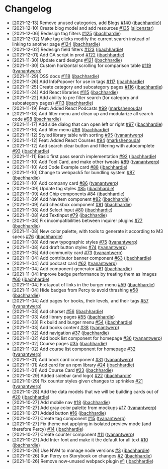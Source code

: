 # Changelog

- [2021-12-13] Remove unused categories, add Blogs
  [\#140](https://github.com/thisdot/framework.dev/pull/135)
  ([jbachhardie](https://github.com/jbachhardie)))
- [2021-12-10] Create blog model and add resources
  [\#135](https://github.com/thisdot/framework.dev/pull/135)
  ([alicenstar](https://github.com/alicenstar))
- [2021-12-06] Redesign tag filters
  [\#125](https://github.com/thisdot/framework.dev/pull/125)
  ([jbachhardie](https://github.com/jbachhardie))
- [2021-12-02] Make tag clicks modify the current search instead of linking to
  another page [\#124](https://github.com/thisdot/framework.dev/pull/124)
  ([jbachhardie](https://github.com/jbachhardie))
- [2021-12-02] Redesign field filters
  [\#123](https://github.com/thisdot/framework.dev/pull/123)
  ([jbachhardie](https://github.com/jbachhardie))
- [2021-12-01] Add GA script in prod
  [\#122](https://github.com/thisdot/framework.dev/pull/122)
  ([jbachhardie](https://github.com/jbachhardie))
- [2021-11-30] Update card designs
  [\#121](https://github.com/thisdot/framework.dev/pull/121)
  ([jbachhardie](https://github.com/jbachhardie))
- [2021-11-30] Custom horizontal scrolling for comparison table
  [\#119](https://github.com/thisdot/framework.dev/pull/119)
  ([tvanantwerp](https://github.com/tvanantwerp))
- [2021-11-29] OSS docs
  [\#118](https://github.com/thisdot/framework.dev/pull/118)
  ([jbachhardie](https://github.com/jbachhardie))
- [2021-11-26] Add InfoPopover for use in tags
  [\#117](https://github.com/thisdot/framework.dev/pull/117)
  ([jbachhardie](https://github.com/jbachhardie))
- [2021-11-25] Create category and subcategory pages
  [\#116](https://github.com/thisdot/framework.dev/pull/116)
  ([jbachhardie](https://github.com/jbachhardie))
- [2021-11-24] Add React libraries
  [\#115](https://github.com/thisdot/framework.dev/pull/115)
  ([jbachhardie](https://github.com/jbachhardie))
- [2021-11-22] Add ability to pre filter search \(for category and subcategory
  pages\) [\#113](https://github.com/thisdot/framework.dev/pull/113)
  ([jbachhardie](https://github.com/jbachhardie))
- [2021-11-19] Feat: Added React Podcasts
  [\#99](https://github.com/thisdot/framework.dev/pull/99)
  ([markshenouda](https://github.com/markshenouda))
- [2021-11-18] Add filter menu and clean up and modularize all search code
  [\#98](https://github.com/thisdot/framework.dev/pull/98)
  ([jbachhardie](https://github.com/jbachhardie))
- [2021-11-17] Add side dialog that can open left or right
  [\#97](https://github.com/thisdot/framework.dev/pull/97)
  ([jbachhardie](https://github.com/jbachhardie))
- [2021-11-16] Add filter menu
  [\#96](https://github.com/thisdot/framework.dev/pull/96)
  ([jbachhardie](https://github.com/jbachhardie))
- [2021-11-12] Styled library table with sorting
  [\#95](https://github.com/thisdot/framework.dev/pull/95)
  ([tvanantwerp](https://github.com/tvanantwerp))
- [2021-11-12] Feat: Added React Courses
  [\#94](https://github.com/thisdot/framework.dev/pull/94)
  ([markshenouda](https://github.com/markshenouda))
- [2021-11-12] Add search clear button and filtering with autocomplete
  [\#93](https://github.com/thisdot/framework.dev/pull/93)
  ([jbachhardie](https://github.com/jbachhardie))
- [2021-11-11] Basic first pass search implementation
  [\#92](https://github.com/thisdot/framework.dev/pull/92)
  ([jbachhardie](https://github.com/jbachhardie))
- [2021-11-10] Add Tool Card, and make other tweaks
  [\#89](https://github.com/thisdot/framework.dev/pull/89)
  ([tvanantwerp](https://github.com/tvanantwerp))
- [2021-11-10] Add Code Example card
  [\#88](https://github.com/thisdot/framework.dev/pull/88)
  ([jbachhardie](https://github.com/jbachhardie))
- [2021-11-10] Change to webpack5 for bundling system
  [\#87](https://github.com/thisdot/framework.dev/pull/87)
  ([jbachhardie](https://github.com/jbachhardie))
- [2021-11-10] Add company card
  [\#86](https://github.com/thisdot/framework.dev/pull/86)
  ([tvanantwerp](https://github.com/tvanantwerp))
- [2021-11-09] Update tag styles
  [\#85](https://github.com/thisdot/framework.dev/pull/85)
  ([jbachhardie](https://github.com/jbachhardie))
- [2021-11-09] Add Chip components
  [\#84](https://github.com/thisdot/framework.dev/pull/84)
  ([jbachhardie](https://github.com/jbachhardie))
- [2021-11-09] Add NavItem component
  [\#82](https://github.com/thisdot/framework.dev/pull/82)
  ([jbachhardie](https://github.com/jbachhardie))
- [2021-11-09] Add checkbox component
  [\#81](https://github.com/thisdot/framework.dev/pull/81)
  ([jbachhardie](https://github.com/jbachhardie))
- [2021-11-08] Add Select input
  [\#80](https://github.com/thisdot/framework.dev/pull/80)
  ([jbachhardie](https://github.com/jbachhardie))
- [2021-11-08] Add TextInput
  [\#79](https://github.com/thisdot/framework.dev/pull/79)
  ([jbachhardie](https://github.com/jbachhardie))
- [2021-11-08] Fix incompatibilities between inquirer plugins
  [\#77](https://github.com/thisdot/framework.dev/pull/77)
  ([jbachhardie](https://github.com/jbachhardie))
- [2021-11-08] New color palette, with tools to generate it according to M3
  specs [\#76](https://github.com/thisdot/framework.dev/pull/76)
  ([jbachhardie](https://github.com/jbachhardie))
- [2021-11-08] Add new typographic styles
  [\#75](https://github.com/thisdot/framework.dev/pull/75)
  ([tvanantwerp](https://github.com/tvanantwerp))
- [2021-11-08] Add draft button styles
  [\#74](https://github.com/thisdot/framework.dev/pull/74)
  ([tvanantwerp](https://github.com/tvanantwerp))
- [2021-11-05] Add community card
  [\#73](https://github.com/thisdot/framework.dev/pull/73)
  ([tvanantwerp](https://github.com/tvanantwerp))
- [2021-11-04] Add contributor banner component
  [\#63](https://github.com/thisdot/framework.dev/pull/63)
  ([jbachhardie](https://github.com/jbachhardie))
- [2021-11-04] Add podcast card
  [\#62](https://github.com/thisdot/framework.dev/pull/62)
  ([tvanantwerp](https://github.com/tvanantwerp))
- [2021-11-04] Add component generator
  [\#61](https://github.com/thisdot/framework.dev/pull/61)
  ([jbachhardie](https://github.com/jbachhardie))
- [2021-11-04] Improve badge performance by treating them as images
  [\#60](https://github.com/thisdot/framework.dev/pull/60)
  ([jbachhardie](https://github.com/jbachhardie))
- [2021-11-04] Fix layout of links in the burger menu
  [\#59](https://github.com/thisdot/framework.dev/pull/59)
  ([jbachhardie](https://github.com/jbachhardie))
- [2021-11-04] Hide badges from Percy to avoid thrashing
  [\#58](https://github.com/thisdot/framework.dev/pull/58)
  ([jbachhardie](https://github.com/jbachhardie))
- [2021-11-04] Add pages for books, their levels, and their tags
  [\#57](https://github.com/thisdot/framework.dev/pull/57)
  ([tvanantwerp](https://github.com/tvanantwerp))
- [2021-11-03] Add charset
  [\#56](https://github.com/thisdot/framework.dev/pull/56)
  ([jbachhardie](https://github.com/jbachhardie))
- [2021-11-03] Add library pages
  [\#55](https://github.com/thisdot/framework.dev/pull/55)
  ([jbachhardie](https://github.com/jbachhardie))
- [2021-11-03] Fix build and burger menu
  [\#54](https://github.com/thisdot/framework.dev/pull/54)
  ([jbachhardie](https://github.com/jbachhardie))
- [2021-11-03] Add books content
  [\#38](https://github.com/thisdot/framework.dev/pull/38)
  ([tvanantwerp](https://github.com/tvanantwerp))
- [2021-11-02] Add navigation
  [\#37](https://github.com/thisdot/framework.dev/pull/37)
  ([jbachhardie](https://github.com/jbachhardie))
- [2021-11-02] Add book list component for homepage
  [\#36](https://github.com/thisdot/framework.dev/pull/36)
  ([tvanantwerp](https://github.com/tvanantwerp))
- [2021-11-02] Course pages
  [\#35](https://github.com/thisdot/framework.dev/pull/35)
  ([jbachhardie](https://github.com/jbachhardie))
- [2021-11-02] Add course list component for homepage
  [\#32](https://github.com/thisdot/framework.dev/pull/32)
  ([tvanantwerp](https://github.com/tvanantwerp))
- [2021-11-01] Add book card component
  [\#31](https://github.com/thisdot/framework.dev/pull/31)
  ([tvanantwerp](https://github.com/tvanantwerp))
- [2021-11-01] Add card for an npm library
  [\#24](https://github.com/thisdot/framework.dev/pull/24)
  ([jbachhardie](https://github.com/jbachhardie))
- [2021-11-01] Add Course Card
  [\#23](https://github.com/thisdot/framework.dev/pull/23)
  ([jbachhardie](https://github.com/jbachhardie))
- [2021-10-29] Added sidebar \(and logo\)
  [\#22](https://github.com/thisdot/framework.dev/pull/22)
  ([jbachhardie](https://github.com/jbachhardie))
- [2021-10-29] Fix counter styles given changes to sprinkles
  [\#21](https://github.com/thisdot/framework.dev/pull/21)
  ([tvanantwerp](https://github.com/tvanantwerp))
- [2021-10-28] Add the data models that we will be building cards out of
  [\#20](https://github.com/thisdot/framework.dev/pull/20)
  ([jbachhardie](https://github.com/jbachhardie))
- [2021-10-27] Add mobile nav
  [\#18](https://github.com/thisdot/framework.dev/pull/18)
  ([jbachhardie](https://github.com/jbachhardie))
- [2021-10-27] Add gray color palette from mockups
  [\#17](https://github.com/thisdot/framework.dev/pull/17)
  ([tvanantwerp](https://github.com/tvanantwerp))
- [2021-10-27] Added button
  [\#16](https://github.com/thisdot/framework.dev/pull/16)
  ([jbachhardie](https://github.com/jbachhardie))
- [2021-10-27] Create tag component
  [\#15](https://github.com/thisdot/framework.dev/pull/15)
  ([tvanantwerp](https://github.com/tvanantwerp))
- [2021-10-27] Fix theme not applying in isolated preview mode \(and therefore
  Percy\) [\#14](https://github.com/thisdot/framework.dev/pull/14)
  ([jbachhardie](https://github.com/jbachhardie))
- [2021-10-27] Create counter component
  [\#11](https://github.com/thisdot/framework.dev/pull/11)
  ([tvanantwerp](https://github.com/tvanantwerp))
- [2021-10-27] Add Inter font and make it the default for all text
  [\#10](https://github.com/thisdot/framework.dev/pull/10)
  ([jbachhardie](https://github.com/jbachhardie))
- [2021-10-26] Use NVM to manage node versions
  [\#3](https://github.com/thisdot/framework.dev/pull/3)
  ([jbachhardie](https://github.com/jbachhardie))
- [2021-10-26] Run Percy on Storybook on changes
  [\#2](https://github.com/thisdot/framework.dev/pull/2)
  ([jbachhardie](https://github.com/jbachhardie))
- [2021-10-26] Remove now-unused webpack plugin
  [\#1](https://github.com/thisdot/framework.dev/pull/1)
  ([jbachhardie](https://github.com/jbachhardie))
